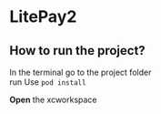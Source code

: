 # LitePay2

## How to run the project?
In the terminal go to the project folder  
run Use `pod install`

**Open** the xcworkspace
